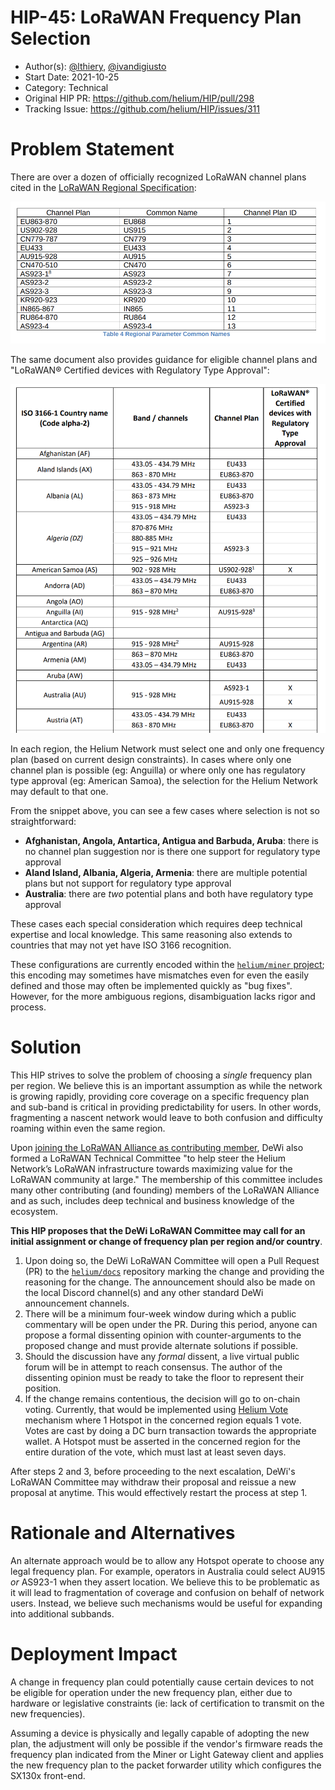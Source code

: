 # HIP-45: LoRaWAN Frequency Plan Selection

- Author(s): [@lthiery](https://github.com/lthiery),
  [@ivandigiusto](https://github.com/ivandigiusto)
- Start Date: 2021-10-25
- Category: Technical
- Original HIP PR: <https://github.com/helium/HIP/pull/298>
- Tracking Issue: <https://github.com/helium/HIP/issues/311>

# Problem Statement

There are over a dozen of officially recognized LoRaWAN channel plans cited in the
[LoRaWAN Regional Specification](https://lora-alliance.org/wp-content/uploads/2021/05/RP002-1.0.3-FINAL-1.pdf):

![image single-layer](files/0045/0045-lorawan-channel-plans.png)

The same document also provides guidance for eligible channel plans and "LoRaWAN® Certified devices
with Regulatory Type Approval":

![image single-layer](files/0045/0045-lorawan-regional-spec-example.png)

In each region, the Helium Network must select one and only one frequency plan (based on current
design constraints). In cases where only one channel plan is possible (eg: Anguilla) or where only
one has regulatory type approval (eg: American Samoa), the selection for the Helium Network may
default to that one.

From the snippet above, you can see a few cases where selection is not so straightforward:

- **Afghanistan, Angola, Antartica, Antigua and Barbuda, Aruba**: there is no channel plan
  suggestion nor is there one support for regulatory type approval
- **Aland Island, Albania, Algeria, Armenia**: there are multiple potential plans but not support
  for regulatory type approval
- **Australia**: there are _two_ potential plans and both have regulatory type approval

These cases each special consideration which requires deep technical expertise and local knowledge.
This same reasoning also extends to countries that may not yet have ISO 3166 recognition.

These configurations are currently encoded within the
[`helium/miner` project](https://github.com/helium/miner/blob/master/priv/countries_reg_domains.csv);
this encoding may sometimes have mismatches even for even the easily defined and those may often be
implemented quickly as "bug fixes". However, for the more ambiguous regions, disambiguation lacks
rigor and process.

# Solution

This HIP strives to solve the problem of choosing a _single_ frequency plan per region. We believe
this is an important assumption as while the network is growing rapidly, providing core coverage on
a specific frequency plan and sub-band is critical in providing predictability for users. In other
words, fragmenting a nascent network would leave to both confusion and difficulty roaming within
even the same region.

Upon
[joining the LoRaWAN Alliance as contributing member](https://www.webwire.com/ViewPressRel.asp?aId=278878),
DeWi also formed a LoRaWAN Technical Committee "to help steer the Helium Network’s LoRaWAN
infrastructure towards maximizing value for the LoRaWAN community at large." The membership of this
committee includes many other contributing (and founding) members of the LoRaWAN Alliance and as
such, includes deep technical and business knowledge of the ecosystem.

**This HIP proposes that the DeWi LoRaWAN Committee may call for an initial assignment or change of
frequency plan per region and/or country**.

1. Upon doing so, the DeWi LoRaWAN Committee will open a Pull Request (PR) to the
   [`helium/docs`](https://github.com/helium/docs) repository marking the change and providing the
   reasoning for the change. The announcement should also be made on the local Discord channel(s)
   and any other standard DeWi announcement channels.
2. There will be a minimum four-week window during which a public commentary will be open under the
   PR. During this period, anyone can propose a formal dissenting opinion with counter-arguments to
   the proposed change and must provide alternate solutions if possible.
3. Should the discussion have any _formal_ dissent, a live virtual public forum will be in attempt
   to reach consensus. The author of the dissenting opinion must be ready to take the floor to
   represent their position.
4. If the change remains contentious, the decision will go to on-chain voting. Currently, that would
   be implemented using [Helium Vote](https://www.heliumvote.com/) mechanism where 1 Hotspot in the
   concerned region equals 1 vote. Votes are cast by doing a DC burn transaction towards the
   appropriate wallet. A Hotspot must be asserted in the concerned region for the entire duration of
   the vote, which must last at least seven days.

After steps 2 and 3, before proceeding to the next escalation, DeWi's LoRaWAN Committee may withdraw
their proposal and reissue a new proposal at anytime. This would effectively restart the process at
step 1.

# Rationale and Alternatives

An alternate approach would be to allow any Hotspot operate to choose any legal frequency plan. For
example, operators in Australia could select AU915 _or_ AS923-1 when they assert location. We
believe this to be problematic as it will lead to fragmentation of coverage and confusion on behalf
of network users. Instead, we believe such mechanisms would be useful for expanding into additional
subbands.

# Deployment Impact

A change in frequency plan could potentially cause certain devices to not be eligible for operation
under the new frequency plan, either due to hardware or legislative constraints (ie: lack of
certification to transmit on the new frequencies).

Assuming a device is physically and legally capable of adopting the new plan, the adjustment will
only be possible if the vendor's firmware reads the frequency plan indicated from the Miner or Light
Gateway client and applies the new frequency plan to the packet forwarder utility which configures
the SX130x front-end.
